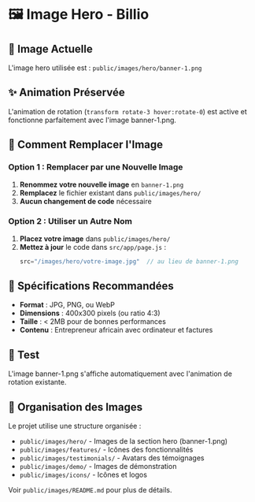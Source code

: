 # 🖼️ Image Hero - Billio

## 📍 Image Actuelle
L'image hero utilisée est : `public/images/hero/banner-1.png`

## ✨ Animation Préservée
L'animation de rotation (`transform rotate-3 hover:rotate-0`) est active et fonctionne parfaitement avec l'image banner-1.png.

## 🔄 Comment Remplacer l'Image

### Option 1 : Remplacer par une Nouvelle Image
1. **Renommez votre nouvelle image** en `banner-1.png`
2. **Remplacez** le fichier existant dans `public/images/hero/`
3. **Aucun changement de code** nécessaire

### Option 2 : Utiliser un Autre Nom
1. **Placez votre image** dans `public/images/hero/`
2. **Mettez à jour** le code dans `src/app/page.js` :
   ```javascript
   src="/images/hero/votre-image.jpg"  // au lieu de banner-1.png
   ```

## 📐 Spécifications Recommandées
- **Format** : JPG, PNG, ou WebP
- **Dimensions** : 400x300 pixels (ou ratio 4:3)
- **Taille** : < 2MB pour de bonnes performances
- **Contenu** : Entrepreneur africain avec ordinateur et factures

## 🚀 Test
L'image banner-1.png s'affiche automatiquement avec l'animation de rotation existante.

## 📁 Organisation des Images
Le projet utilise une structure organisée :
- `public/images/hero/` - Images de la section hero (banner-1.png)
- `public/images/features/` - Icônes des fonctionnalités
- `public/images/testimonials/` - Avatars des témoignages
- `public/images/demo/` - Images de démonstration
- `public/images/icons/` - Icônes et logos

Voir `public/images/README.md` pour plus de détails.
